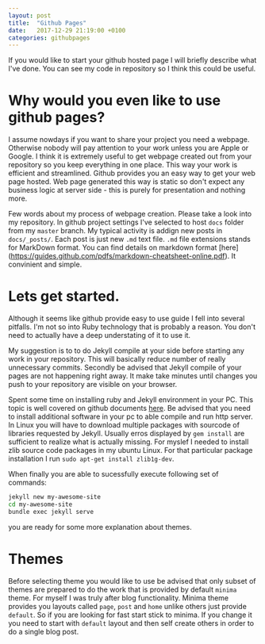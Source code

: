 ```yaml
---
layout: post
title:  "Github Pages"
date:   2017-12-29 21:19:00 +0100
categories: githubpages
---
```


If you would like to start your github hosted page I will briefly describe what I've
done. You can see my code in repository so I think this could be useful. 

# Why would you even like to use github pages? 
I assume nowdays if you want to share your project you need a webpage.
Otherwise nobody will pay attention to your work unless you are Apple or
Google.  I think it is extremely useful to get webpage created out from your
repository so you keep everything in one place. This way your work is efficient
and streamlined. Github provides you an easy way to get your web page hosted.
Web page generated this way is static so don't expect any business logic at
server side - this is purely for presentation and nothing more.  

Few words about my process of webpage creation.  Please take a look into my
repository. In github project settings I've selected to host ```docs``` folder
from my ```master``` branch. My typical activity is addign new posts in 
```docs/_posts/```. Each post is just new ```.md``` text file. ```.md``` file
extensions stands for MarkDown format. You can find details on markdown format
[here] (https://guides.github.com/pdfs/markdown-cheatsheet-online.pdf). It
convinient and simple. 

# Lets get started. 
Although it seems like github provide easy to use guide I fell into several
pitfalls. I'm not so into Ruby technology that is probably a reason. You don't
need to actually have a deep understating of it to use it. 

My suggestion is to to do Jekyll compile at your side before starting any
work in your repository. This will basically reduce number of really
unnecessary commits. Secondly be advised that Jekyll compile of your pages are
not happening right away. It make take minutes until changes you push to your
repository are visible on your browser.

Spent some time on installing ruby and Jekyll environment in your PC. This topic is well
covered on github documents [here](https://jekyllrb.com/docs/quickstart/). Be
advised that you need to install additional software in your pc to able compile
and run http server. In Linux you will have to download multiple packages with
sourcode of libraries requested by Jekyll. Usually erros displayed by ```gem
install``` are sufficient to realize what is actually missing. For myslef I
needed to install zlib source code packages in my ubuntu Linux. For that
particular package installation I run ```sudo apt-get install zlib1g-dev```. 

When finally you are able to sucessfully execute following set of commands:
```bash
jekyll new my-awesome-site
cd my-awesome-site
bundle exec jekyll serve
```
you are ready for some more explanation about themes.

# Themes
Before selecting theme you would like to use be advised that only subset of
themes are prepared to do the work that is provided by default ```minima``` theme.
For myself I was truly after blog functionality. Minima theme provides you
layouts called ```page```, ```post``` and ```home``` unlike others just provide
```default```. So if you are looking for fast start stick to minima. If you
change it you need to start with ```default``` layout and then self create
others in order to do a single blog post. 

 
